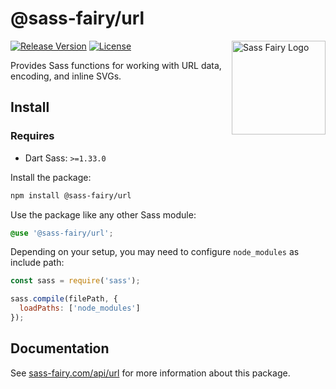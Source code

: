 # @sass-fairy/url

<a href="https://sass-fairy.com/"><img src="https://sass-fairy.com/img/logo.svg" alt="Sass Fairy Logo" width="150" align="right" /></a>

[![Release Version](https://img.shields.io/npm/v/@sass-fairy/url.svg)](https://www.npmjs.com/package/@sass-fairy/url)
[![License](https://img.shields.io/badge/License-MIT-blue.svg)](https://opensource.org/licenses/MIT)

Provides Sass functions for working with URL data, encoding, and inline SVGs.

## Install

### Requires

* Dart Sass: `>=1.33.0`

Install the package:

```bash
npm install @sass-fairy/url
```

Use the package like any other Sass module:

```scss
@use '@sass-fairy/url';
```

Depending on your setup, you may need to configure `node_modules` as include path:

```js
const sass = require('sass');

sass.compile(filePath, {
  loadPaths: ['node_modules']
});
```

## Documentation

See [sass-fairy.com/api/url](http://sass-fairy.com/api/url) for more information about this package.
